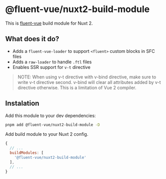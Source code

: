 # @fluent-vue/nuxt2-build-module

This is [fluent-vue](https://github.com/demivan/fluent-vue) build module for Nuxt 2.

## What does it do?

* Adds a `fluent-vue-loader` to support `<fluent>` custom blocks in SFC files
* Adds a `raw-loader` to handle `.ftl` files
* Enables SSR support for `v-t` directive

> NOTE: When using v-t directive with v-bind directive, make sure to write v-t directive second. v-bind will clear all attributes added by v-t directive otherwise. This is a limitation of Vue 2 compiler.

## Instalation

Add this module to your dev dependencies:

```sh
pnpm add @fluent-vue/nuxt2-build-module -D
```

Add build module to your Nuxt 2 config.

```js
{
  // ...
  buildModules: [
    '@fluent-vue/nuxt2-build-module'
  ],
  // ...
}
```
